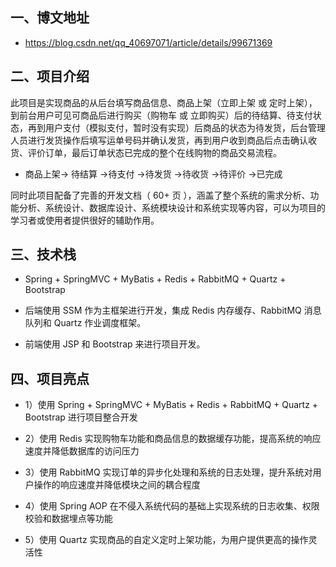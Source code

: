 ## 一、博文地址
* https://blog.csdn.net/qq_40697071/article/details/99671369


## 二、项目介绍
此项目是实现商品的从后台填写商品信息、商品上架（立即上架 或 定时上架），到前台用户可见可商品后进行购买（购物车 或 立即购买）后的待结算、待支付状态，再到用户支付（模拟支付，暂时没有实现）后商品的状态为待发货，后台管理人员进行发货操作后填写运单号码并确认发货，再到用户收到商品后点击确认收货、评价订单，最后订单状态已完成的整个在线购物的商品交易流程。

* 商品上架-> 待结算 ->待支付 ->待发货 ->待收货 ->待评价 ->已完成

同时此项目配备了完善的开发文档（ 60+ 页 ），涵盖了整个系统的需求分析、功能分析、系统设计、数据库设计、系统模块设计和系统实现等内容，可以为项目的学习者或使用者提供很好的辅助作用。


## 三、技术栈
* Spring + SpringMVC + MyBatis + Redis + RabbitMQ + Quartz + Bootstrap

* 后端使用 SSM 作为主框架进行开发，集成 Redis 内存缓存、RabbitMQ 消息队列和 Quartz 作业调度框架。

* 前端使用 JSP 和 Bootstrap 来进行项目开发。



## 四、项目亮点
* 1）使用 Spring + SpringMVC + MyBatis + Redis + RabbitMQ + Quartz + Bootstrap 进行项目整合开发

* 2）使用 Redis 实现购物车功能和商品信息的数据缓存功能，提高系统的响应速度并降低数据库的访问压力

* 3）使用 RabbitMQ 实现订单的异步化处理和系统的日志处理，提升系统对用户操作的响应速度并降低模块之间的耦合程度

* 4）使用 Spring AOP 在不侵入系统代码的基础上实现系统的日志收集、权限校验和数据埋点等功能

* 5）使用 Quartz 实现商品的自定义定时上架功能，为用户提供更高的操作灵活性

